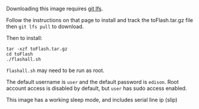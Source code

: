 Downloading this image requires [git lfs](https://git-lfs.github.com/).

Follow the instructions on that page to install and track the toFlash.tar.gz
file then `git lfs pull` to download.

Then to install:

```
tar -xzf toFlash.tar.gz
cd toFlash
./flashall.sh
```
`flashall.sh` may need to be run as root.

The default username is `user` and the default password is `edison`. Root account access is disabled by default, but `user` has sudo access enabled.

This image has a working sleep mode, and includes serial line ip (slip)
